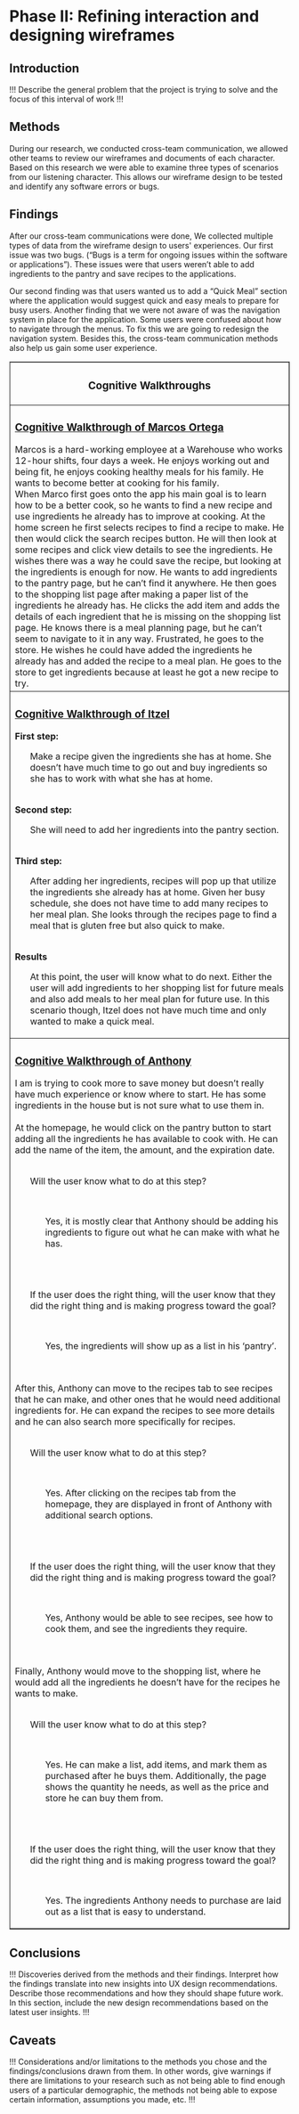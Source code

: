 # Phase II: Refining interaction and designing wireframes

## Introduction

!!! Describe the general problem that the project is trying to solve and the focus of this interval of work !!!

## Methods

During our research, we conducted cross-team communication, we allowed other teams to review our wireframes and documents of each character. Based on this research we were able to examine three types of scenarios from our listening character. This allows our wireframe design to be tested and identify any software errors or bugs.
## Findings

After our cross-team communications were done, We collected multiple types of data from the wireframe design to users' experiences. Our first issue was two bugs. (“Bugs is a term for ongoing issues within the software or applications”). These issues were that users weren’t able to add ingredients to the pantry and save recipes to the applications. 

Our second finding was that users wanted us to add a “Quick Meal” section where the application would suggest quick and easy meals to prepare for busy users. Another finding that we were not aware of was the navigation system in place for the application. Some users were confused about how to navigate through the menus. To fix this we are going to redesign the navigation system. Besides this, the cross-team communication methods also help us gain some user experience.

<table border="1" align="center">
  <thead>
    <tr>
      <th>
        <div align="center">
          <h3>Cognitive Walkthroughs</h3>
        </div>
      </th>
    </tr>
  </thead>
  <tbody>
    <tr>
      <td>
        <h3><u>Cognitive Walkthrough of Marcos Ortega</u></h3>
        Marcos is a hard-working employee at a Warehouse who works 12-hour shifts, four days a week. He enjoys working out and being fit, he enjoys cooking healthy meals for his family. He wants to become better at cooking for his family.<br>
        When Marco first goes onto the app his main goal is to learn how to be a better cook, so he wants to find a new recipe and use ingredients he already has to improve at cooking. At the home screen he first selects recipes to find a recipe to make. He then would click the search recipes button. He will then look at some recipes and click view details to see the ingredients. He wishes there was a way he could save the recipe, but looking at the ingredients is enough for now. He wants to add ingredients to the pantry page, but he can’t find it anywhere. He then goes to the shopping list page after making a paper list of the ingredients he already has. He clicks the add item and adds the details of each ingredient that he is missing on the shopping list page. He knows there is a meal planning page, but he can’t seem to navigate to it in any way. Frustrated, he goes to the store. He wishes he could have added the ingredients he already has and added the recipe to a meal plan. He goes to the store to get ingredients because at least he got a new recipe to try.
      </td>
    </tr>
    <tr>
      <td>
        <h3><u>Cognitive Walkthrough of Itzel</u></h3>
        <b>First step:</b>
          <ul>Make a recipe given the ingredients she has at home. She doesn’t have much time to go out and buy ingredients so she has to work with what she has at home.</ul>
        <br>
        <b>Second step:</b>
           <ul>She will need to add her ingredients into the pantry section.</ul>
        <br>
        <b>Third step:</b>
           <ul>After adding her ingredients, recipes will pop up that utilize the ingredients she already has at home. Given her busy schedule, she does not have time to add many recipes to her meal plan. She looks through the recipes page to find a meal that is gluten free but also quick to make.</ul>
        <br>
        <b>Results</b>
        <ul>At this point, the user will know what to do next. Either the user will add ingredients to her shopping list for future meals and also add meals to her meal plan for future use. In this scenario though, Itzel does not have much time and only wanted to make a quick meal.</ul>
      </td>
    </tr>
    <tr>
      <td>
        <h3><u>Cognitive Walkthrough of Anthony</u></h3>
        I am is trying to cook more to save money but doesn’t really have much experience or know where to start. He has some ingredients in the house but is not sure what to use them in.
        <br><br>
        At the homepage, he would click on the pantry button to start adding all the ingredients he has available to cook with. He can add the name of the item, the amount, and the expiration date.
        <br><br>
        <ul>Will the user know what to do at this step?</ul>
        <br>
        <ul><ul>Yes, it is mostly clear that Anthony should be adding his ingredients to figure out what he can make with what he has.</ul></ul>
        <br><br>
        <ul>If the user does the right thing, will the user know that they did the right thing and is making progress toward the goal?</ul>
        <br>
        <ul><ul>Yes, the ingredients will show up as a list in his ‘pantry’.</ul></ul>
        <br><br>
        After this, Anthony can move to the recipes tab to see recipes that he can make, and other ones that he would need additional ingredients for. He can expand the recipes to see more details and he can also search more specifically for recipes.
        <br><br>
        <ul>Will the user know what to do at this step?</ul>
        <br>
        <ul><ul>Yes. After clicking on the recipes tab from the homepage, they are displayed in front of Anthony with additional search options.</ul></ul>
        <br><br>
        <ul>If the user does the right thing, will the user know that they did the right thing and is making progress toward the goal?</ul>
        <br>
        <ul><ul>Yes, Anthony would be able to see recipes, see how to cook them, and see the ingredients they require.</ul></ul>
        <br><br>
        Finally, Anthony would move to the shopping list, where he would add all the ingredients he doesn’t have for the recipes he wants to make.
        <br><br>
        <ul>Will the user know what to do at this step?</ul>
        <br>
        <ul><ul>Yes. He can make a list, add items, and mark them as purchased after he buys them. Additionally, the page shows the quantity he needs, as well as the price and store he can buy them from.</ul></ul>
        <br><br>
        <ul>If the user does the right thing, will the user know that they did the right thing and is making progress toward the goal?</ul>
        <br>
        <ul><ul>Yes. The ingredients Anthony needs to purchase are laid out as a list that is easy to understand.</ul></ul>
      </td>
    </tr>
  </tbody>
</table>







## Conclusions

!!! Discoveries derived from the methods and their findings. Interpret how the findings translate into new insights into UX design recommendations. Describe those recommendations and how they should shape future work. In this section, include the new design recommendations based on the latest user insights. !!!

## Caveats

!!! Considerations and/or limitations to the methods you chose and the findings/conclusions drawn from them. In other words, give warnings if there are limitations to your research such as not being able to find enough users of a particular demographic, the methods not being able to expose certain information, assumptions you made, etc. !!!
